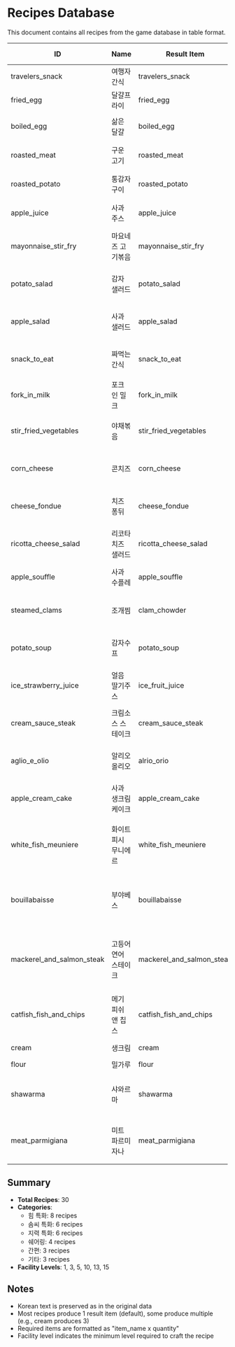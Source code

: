 # Recipes Database

This document contains all recipes from the game database in table format.

| ID | Name | Result Item | Required Items | Category | Facility Level |
|----|------|-------------|----------------|----------|----------------|
| travelers_snack | 여행자 간식 | travelers_snack | egg x1, meat x1 | 간편 | 1 |
| fried_egg | 달걀프라이 | fried_egg | egg x1, salt x1 | 간편 | 1 |
| boiled_egg | 삶은 달걀 | boiled_egg | egg x1, water_bottle x1 | 간편 | 1 |
| roasted_meat | 구운 고기 | roasted_meat | meat x4, herb x2, salt x1 | 힘 특화 | 1 |
| roasted_potato | 통감자구이 | roasted_potato | potato x4, herb x2, sugar x2 | 솜씨 특화 | 1 |
| apple_juice | 사과 주스 | apple_juice | apple x4, water_bottle x1, sugar x2 | 지력 특화 | 1 |
| mayonnaise_stir_fry | 마요네즈 고기볶음 | mayonnaise_stir_fry | meat x4, cabbage x1, mayonnaise x1 | 힘 특화 | 1 |
| potato_salad | 감자 샐러드 | potato_salad | potato x4, cabbage x2, mayonnaise x1 | 솜씨 특화 | 1 |
| apple_salad | 사과 샐러드 | apple_salad | apple x4, cabbage x2, mayonnaise x1 | 지력 특화 | 1 |
| snack_to_eat | 짜먹는 간식 | snack_to_eat | meat x3, herb x1, water_bottle x1 | 기타 | 3 |
| fork_in_milk | 포크 인 밀크 | fork_in_milk | meat x8, milk x4, garlic x2, herb x2 | 힘 특화 | 5 |
| stir_fried_vegetables | 야채볶음 | stir_fried_vegetables | potato x8, onion x3, cabbage x6, herb x2 | 솜씨 특화 | 5 |
| corn_cheese | 콘치즈 | corn_cheese | corn x10, cheese x2, herb x2, sugar x3 | 지력 특화 | 5 |
| cheese_fondue | 치즈 퐁뒤 | cheese_fondue | meat x8, cheese x2, potato x4, salt x2 | 힘 특화 | 5 |
| ricotta_cheese_salad | 리코타 치즈 샐러드 | ricotta_cheese_salad | cabbage x4, cheese x2, mayonnaise x1 | 솜씨 특화 | 5 |
| apple_souffle | 사과 수플레 | apple_souffle | apple x8, flour x2, egg x4, sugar x4 | 지력 특화 | 5 |
| steamed_clams | 조개찜 | clam_chowder | clam x10, water_bottle x5, lemon x4, herb x3 | 힘 특화 | 10 |
| potato_soup | 감자수프 | potato_soup | potato x12, milk x5, herb x3, pepper x6 | 솜씨 특화 | 10 |
| ice_strawberry_juice | 얼음 딸기주스 | ice_fruit_juice | ice x10, strawberry x6, herb x3, sugar x4 | 지력 특화 | 10 |
| cream_sauce_steak | 크림소스 스테이크 | cream_sauce_steak | meat x10, cream x2, garlic x4, pepper x3 | 힘 특화 | 10 |
| aglio_e_olio | 알리오 올리오 | alrio_orio | garlic x7, noodle x2, onion x2, pepper x2 | 솜씨 특화 | 10 |
| apple_cream_cake | 사과 생크림 케이크 | apple_cream_cake | apple x12, cream x2, flour x4, sugar x9 | 지력 특화 | 10 |
| white_fish_meuniere | 화이트 피시 무니에르 | white_fish_meuniere | bream x5, silver_fish x3, potato x5, flour x3, lemon x5, salt x3 | 쉐어링 | 15 |
| bouillabaisse | 부야베스 | bouillabaisse | rainbow_trout x4, eel x4, tomato x6, clam x5, onion x2, garlic x4 | 쉐어링 | 15 |
| mackerel_and_salmon_steak | 고등어 연어 스테이크 | mackerel_and_salmon_steak | mackerel x5, salmon x3, mayonnaise x2, asparagus x4, salt x2, pepper x3 | 쉐어링 | 15 |
| catfish_fish_and_chips | 메기 피쉬 앤 칩스 | catfish_fish_and_chips | catfish x6, potato x6, flour x3, pea x4, lemon x2, salt x3 | 쉐어링 | 15 |
| cream | 생크림 | cream | milk x12, egg x6, sugar x2 | 기타 | 5 |
| flour | 밀가루 | flour | wheat x15 | 기타 | 5 |
| shawarma | 샤와르마 | shawarma | lean_meat x10, bean x12, flour x3, cabbage x5, lemon x2 | 힘 특화 | 13 |
| meat_parmigiana | 미트 파르미자나 | meat_parmigiana | lean_meat x10, cheese x3, tomato x1, pepper x1, salt x1 | 힘 특화 | 13 |

## Summary

- **Total Recipes**: 30
- **Categories**: 
  - 힘 특화: 8 recipes
  - 솜씨 특화: 6 recipes
  - 지력 특화: 6 recipes
  - 쉐어링: 4 recipes
  - 간편: 3 recipes
  - 기타: 3 recipes
- **Facility Levels**: 1, 3, 5, 10, 13, 15

## Notes

- Korean text is preserved as in the original data
- Most recipes produce 1 result item (default), some produce multiple (e.g., cream produces 3)
- Required items are formatted as "item_name x quantity"
- Facility level indicates the minimum level required to craft the recipe
